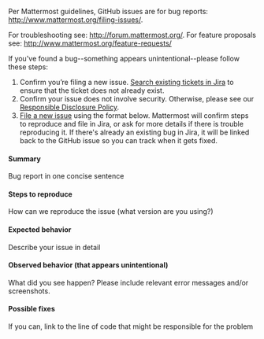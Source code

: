 Per Mattermost guidelines, GitHub issues are for bug reports: <http://www.mattermost.org/filing-issues/>.

For troubleshooting see: http://forum.mattermost.org/.
For feature proposals see: http://www.mattermost.org/feature-requests/

If you've found a bug--something appears unintentional--please follow these steps:

1. Confirm you’re filing a new issue. [Search existing tickets in Jira](https://mattermost.atlassian.net/jira/software/c/projects/MM/issues/) to ensure that the ticket does not already exist.
2. Confirm your issue does not involve security. Otherwise, please see our [Responsible Disclosure Policy](https://about.mattermost.com/report-security-issue/).
3. [File a new issue](https://github.com/mattermost/mattermost-server/issues/new) using the format below. Mattermost will confirm steps to reproduce and file in Jira, or ask for more details if there is trouble reproducing it. If there's already an existing bug in Jira, it will be linked back to the GitHub issue so you can track when it gets fixed. 

#### Summary
Bug report in one concise sentence

#### Steps to reproduce
How can we reproduce the issue (what version are you using?)

#### Expected behavior
Describe your issue in detail

#### Observed behavior (that appears unintentional) 
What did you see happen? Please include relevant error messages and/or screenshots.

#### Possible fixes
If you can, link to the line of code that might be responsible for the problem
